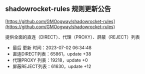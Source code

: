## shadowrocket-rules 规则更新公告

[https://github.com/GMOogway/shadowrocket-rules](https://github.com/GMOogway/shadowrocket-rules)

提供全面的直连（DIRECT）、代理（PROXY）、屏蔽（REJECT）列表
- 最后 更新 时间：2023-07-02 06:34:48
- 直连DIRECT列表：65861，update +38
- 代理PROXY 列表：19218，update +0
- 屏蔽REJECT列表：61630，update +12